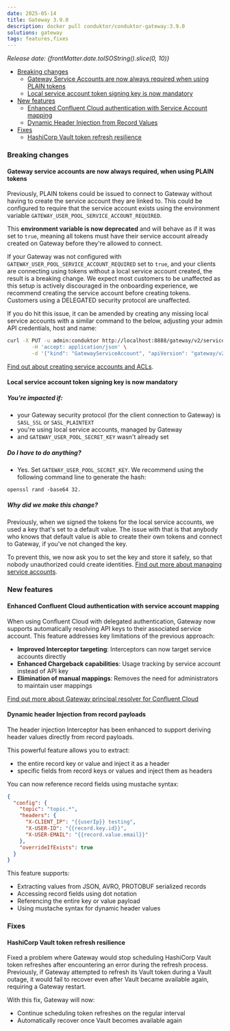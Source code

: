 ```yaml
---
date: 2025-05-14
title: Gateway 3.9.0
description: docker pull conduktor/conduktor-gateway:3.9.0
solutions: gateway
tags: features,fixes
---
```


*Release date: {frontMatter.date.toISOString().slice(0, 10)}*

- [Breaking changes](#breaking-changes)
  - [Gateway Service Accounts are now always required when using PLAIN tokens](#gateway-service-accounts-are-now-always-required-when-using-plain-tokens)
  - [Local service account token signing key is now mandatory](#local-service-account-token-signing-key-is-now-mandatory)
- [New features](#new-features)
  - [Enhanced Confluent Cloud authentication with Service Account mapping](#enhanced-confluent-cloud-authentication-with-service-account-mapping)
  - [Dynamic Header Injection from Record Values](#dynamic-header-injection-from-record-values)
- [Fixes](#fixes)
  - [HashiCorp Vault token refresh resilience](#hashicorp-vault-token-refresh-resilience)

### Breaking changes

#### Gateway service accounts are now always required, when using PLAIN tokens

Previously, PLAIN tokens could be issued to connect to Gateway without having to create the service account they are linked to. This could be configured to require that the service account exists using the environment variable `GATEWAY_USER_POOL_SERVICE_ACCOUNT_REQUIRED`.

This **environment variable is now deprecated** and will behave as if it was set to `true`, meaning all tokens must have their service account already created on Gateway before they're allowed to connect.

If your Gateway was not configured with `GATEWAY_USER_POOL_SERVICE_ACCOUNT_REQUIRED` set to `true`, and your clients are connecting using tokens without a local service account created, the result is a breaking change. We expect most customers to be unaffected as this setup is actively discouraged in the onboarding experience, we recommend creating the service account before creating tokens. Customers using a DELEGATED security protocol are unaffected.

If you do hit this issue, it can be amended by creating any missing local service accounts with a similar command to the below, adjusting your admin API credentials, host and name:

```bash
curl -X PUT -u admin:conduktor http://localhost:8888/gateway/v2/service-account \
        -H 'accept: application/json' \
        -d '{"kind": "GatewayServiceAccount", "apiVersion": "gateway/v2", "metadata": { "name": "admin", "vCluster": "passthrough"  }, "spec": { "type": "LOCAL" }}' 
```

[Find out about creating service accounts and ACLs](/gateway/how-to/manage-service-accounts-and-acls/).

#### Local service account token signing key is now mandatory

##### You're impacted if:

- your Gateway security protocol (for the client connection to Gateway) is `SASL_SSL` or `SASL_PLAINTEXT`
- you're using local service accounts, managed by Gateway
- and `GATEWAY_USER_POOL_SECRET_KEY` wasn't already set

##### Do I have to do anything?

- Yes. Set `GATEWAY_USER_POOL_SECRET_KEY`. We recommend using the following command line to generate the hash:

```
openssl rand -base64 32.
```

##### Why did we make this change?

Previously, when we signed the tokens for the local service accounts, we used a key that's set to a default value. The issue with that is that anybody who knows that default value is able to create their own tokens and connect to Gateway, if you've not changed the key.

To prevent this, we now ask you to set the key and store it safely, so that nobody unauthorized could create identities. [Find out more about managing service accounts](/gateway/how-to/manage-service-accounts-and-acls/#manage-a-local-service-account).

### New features

#### Enhanced Confluent Cloud authentication with service account mapping

When using Confluent Cloud with delegated authentication, Gateway now supports automatically resolving
API keys to their associated service account. This feature addresses key limitations of the previous approach:

- **Improved Interceptor targeting**: Interceptors can now target service accounts directly
- **Enhanced Chargeback capabilities**: Usage tracking by service account instead of API key
- **Elimination of manual mappings**: Removes the need for administrators to maintain user mappings

[Find out more about Gateway principal resolver for Confluent Cloud](/gateway/configuration/client-authentication/#principal-resolver)

#### Dynamic header Injection from record payloads

The header injection Interceptor has been enhanced to support deriving header values directly from record payloads.

This powerful feature allows you to extract:

- the entire record key or value and inject it as a header
- specific fields from record keys or values and inject them as headers

You can now reference record fields using mustache syntax:

```json
{
  "config": {
    "topic": "topic.*",
    "headers": {
      "X-CLIENT_IP": "{{userIp}} testing",
      "X-USER-ID": "{{record.key.id}}",
      "X-USER-EMAIL": "{{record.value.email}}"
    },
    "overrideIfExists": true
  }
}
```

This feature supports:

- Extracting values from JSON, AVRO, PROTOBUF serialized records
- Accessing record fields using dot notation
- Referencing the entire key or value payload
- Using mustache syntax for dynamic header values

### Fixes

#### HashiCorp Vault token refresh resilience

Fixed a problem where Gateway would stop scheduling HashiCorp Vault token refreshes after encountering an error during
the refresh process. Previously, if Gateway attempted to refresh its Vault token during a Vault outage, it would fail to
recover even after Vault became available again, requiring a Gateway restart.

With this fix, Gateway will now:

- Continue scheduling token refreshes on the regular interval
- Automatically recover once Vault becomes available again
